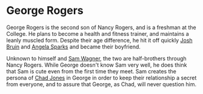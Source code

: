# George Rogers

George Rogers is the second son of Nancy Rogers, and is a freshman at the College. He plans to become a health and fitness trainer, and maintains a leanly muscled form. Despite their age difference, he hit it off quickly [Josh Bruin](Josh%20Bruin) and [Angela Sparks](Hypno%20Slutz/Characters/Angela%20Sparks.md) and became their boyfriend.

Unknown to himself and [Sam Wagner](Hypno%20Slutz/Characters/Sam%20Wagner.md), the two are half-brothers through Nancy Rogers. While George doesn't know Sam very well, he does think that Sam is cute even from the first time they meet. Sam creates the persona of [Chad Jones](Chad%20Jones) in George in order to keep their relationship a secret from everyone, and to assure that George, as Chad, will never question him.